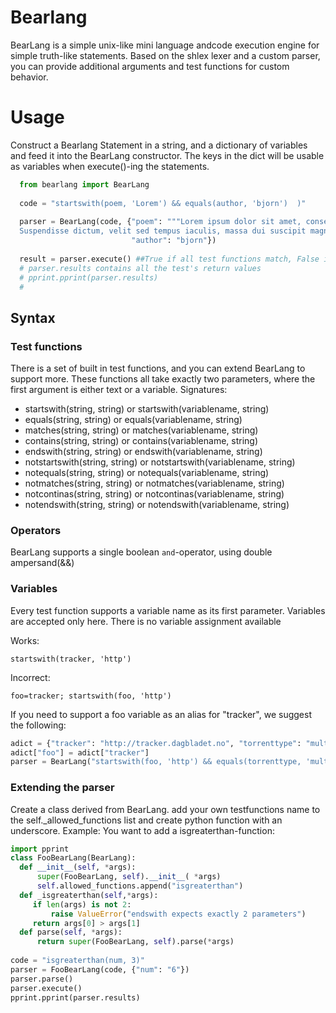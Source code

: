# Bearlang
BearLang is a simple unix-like mini language andcode execution engine for simple truth-like statements. Based on the shlex lexer and a custom parser, you can provide additional arguments and test functions for custom behavior.

# Usage
    
Construct a Bearlang Statement in a string, and a dictionary of variables and feed it into the BearLang constructor.
The keys in the dict will be usable as variables when execute()-ing the statements.
    
  ```python     
    from bearlang import BearLang
    
    code = "startswith(poem, 'Lorem') && equals(author, 'bjorn')  )"
    
    parser = BearLang(code, {"poem": """Lorem ipsum dolor sit amet, consectetur adipiscing elit.
    Suspendisse dictum, velit sed tempus iaculis, massa dui suscipit magna, ac lobortis nulla augue vel justo.""",
                             "author": "bjorn"})
                             
    result = parser.execute() ##True if all test functions match, False if at least one test fails
    # parser.results contains all the test's return values
    # pprint.pprint(parser.results)
    #
  ```

 

## Syntax
### Test functions
There is a set of built in test functions, and you can extend BearLang to support more.
These functions all take exactly two parameters, where the first argument is either text or a variable.
Signatures:
- startswith(string, string) or  startswith(variablename, string) 
- equals(string, string) or equals(variablename, string)
- matches(string, string) or matches(variablename, string)
- contains(string, string) or contains(variablename, string)
- endswith(string, string) or endswith(variablename, string)
- notstartswith(string, string) or notstartswith(variablename, string)
- notequals(string, string) or notequals(variablename, string)
- notmatches(string, string) or notmatches(variablename, string)
- notcontinas(string, string) or notcontinas(variablename, string)
- notendswith(string, string) or notendswith(variablename, string)

### Operators
BearLang supports a single boolean `and`-operator, using double ampersand(&&)

###  Variables
Every test function supports a variable name as its first parameter. Variables are accepted only here. There is no variable assignment available

Works:
   ```
startswith(tracker, 'http')
   ```
   
Incorrect:
   ```
foo=tracker; startswith(foo, 'http')
   ```
   
If you need to support a foo variable as an alias for "tracker", we suggest the following:
  ```python 
 adict = {"tracker": "http://tracker.dagbladet.no", "torrenttype": "multi"}
 adict["foo"] = adict["tracker"]
 parser = BearLang("startswith(foo, 'http') && equals(torrenttype, 'multi')", adict)
  ```

### Extending the parser
Create a class derived from BearLang. add your own testfunctions name to the self._allowed_functions list and create python function with an underscore.
Example:
 You want to add a isgreaterthan-function:

  ```python
import pprint
class FooBearLang(BearLang):
    def __init__(self, *args):
        super(FooBearLang, self).__init__( *args)
        self.allowed_functions.append("isgreaterthan")
    def _isgreaterthan(self,*args):
       if len(args) is not 2:
           raise ValueError("endswith expects exactly 2 parameters")
       return args[0] > args[1]
    def parse(self, *args):
        return super(FooBearLang, self).parse(*args)
        
code = "isgreaterthan(num, 3)"
parser = FooBearLang(code, {"num": "6"})
parser.parse()
parser.execute()
pprint.pprint(parser.results)   
  ```

 
